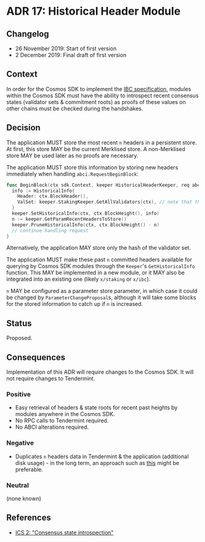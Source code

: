 # ADR 17: Historical Header Module

## Changelog

* 26 November 2019: Start of first version
* 2 December 2019: Final draft of first version

## Context

In order for the Cosmos SDK to implement the [IBC specification](https://github.com/cosmos/ics), modules within the Cosmos SDK must have the ability to introspect recent consensus states (validator sets & commitment roots) as proofs of these values on other chains must be checked during the handshakes.

## Decision

The application MUST store the most recent `n` headers in a persistent store. At first, this store MAY be the current Merklised store. A non-Merklised store MAY be used later as no proofs are necessary.

The application MUST store this information by storing new headers immediately when handling `abci.RequestBeginBlock`:

```go
func BeginBlock(ctx sdk.Context, keeper HistoricalHeaderKeeper, req abci.RequestBeginBlock) abci.ResponseBeginBlock {
  info := HistoricalInfo{
    Header: ctx.BlockHeader(),
    ValSet: keeper.StakingKeeper.GetAllValidators(ctx), // note that this must be stored in a canonical order
  }
  keeper.SetHistoricalInfo(ctx, ctx.BlockHeight(), info)
  n := keeper.GetParamRecentHeadersToStore()
  keeper.PruneHistoricalInfo(ctx, ctx.BlockHeight() - n)
  // continue handling request
}
```

Alternatively, the application MAY store only the hash of the validator set.

The application MUST make these past `n` committed headers available for querying by Cosmos SDK modules through the `Keeper`'s `GetHistoricalInfo` function. This MAY be implemented in a new module, or it MAY also be integrated into an existing one (likely `x/staking` or `x/ibc`).

`n` MAY be configured as a parameter store parameter, in which case it could be changed by `ParameterChangeProposal`s, although it will take some blocks for the stored information to catch up if `n` is increased.

## Status

Proposed.

## Consequences

Implementation of this ADR will require changes to the Cosmos SDK. It will not require changes to Tendermint.

### Positive

* Easy retrieval of headers & state roots for recent past heights by modules anywhere in the Cosmos SDK.
* No RPC calls to Tendermint required.
* No ABCI alterations required.

### Negative

* Duplicates `n` headers data in Tendermint & the application (additional disk usage) - in the long term, an approach such as [this](https://github.com/tendermint/tendermint/issues/4210) might be preferable.

### Neutral

(none known)

## References

* [ICS 2: "Consensus state introspection"](https://github.com/cosmos/ibc/tree/master/spec/core/ics-002-client-semantics#consensus-state-introspection)
